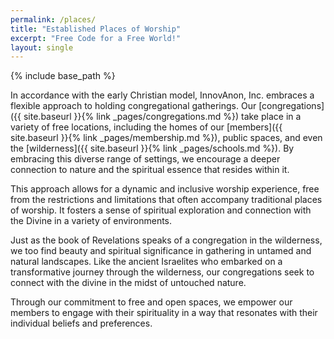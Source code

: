 ```yaml
---
permalink: /places/
title: "Established Places of Worship"
excerpt: "Free Code for a Free World!"
layout: single
---
```


{% include base_path %}

In accordance with the early Christian model, InnovAnon, Inc. embraces a flexible approach to holding congregational gatherings. Our [congregations]({{ site.baseurl }}{% link _pages/congregations.md %}) take place in a variety of free locations, including the homes of our [members]({{ site.baseurl }}{% link _pages/membership.md %}), public spaces, and even the [wilderness]({{ site.baseurl }}{% link _pages/schools.md %}). By embracing this diverse range of settings, we encourage a deeper connection to nature and the spiritual essence that resides within it.

This approach allows for a dynamic and inclusive worship experience, free from the restrictions and limitations that often accompany traditional places of worship. It fosters a sense of spiritual exploration and connection with the Divine in a variety of environments.

Just as the book of Revelations speaks of a congregation in the wilderness, we too find beauty and spiritual significance in gathering in untamed and natural landscapes. Like the ancient Israelites who embarked on a transformative journey through the wilderness, our congregations seek to connect with the divine in the midst of untouched nature.

Through our commitment to free and open spaces, we empower our members to engage with their spirituality in a way that resonates with their individual beliefs and preferences.
